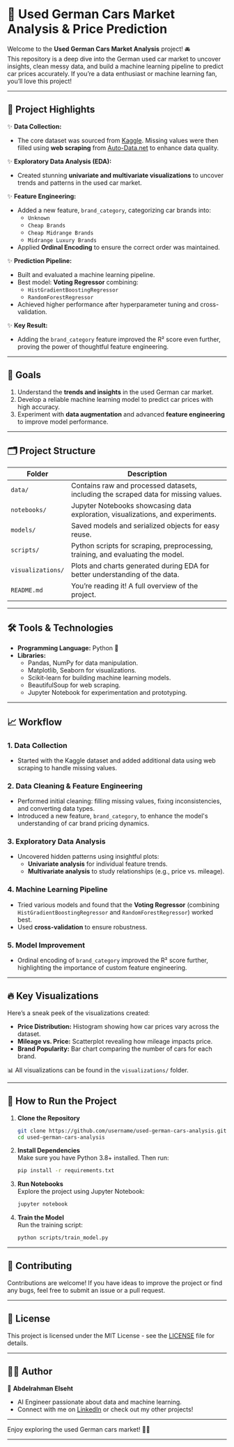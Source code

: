 

# 🚗 Used German Cars Market Analysis & Price Prediction



Welcome to the **Used German Cars Market Analysis** project! 🚘  
This repository is a deep dive into the German used car market to uncover insights, clean messy data, and build a machine learning pipeline to predict car prices accurately. If you’re a data enthusiast or machine learning fan, you’ll love this project!

---

## 📌 Project Highlights

✨ **Data Collection:**  
- The core dataset was sourced from [Kaggle](https://www.kaggle.com/datasets/thedevastator/uncovering-factors-that-affect-used-car-prices). Missing values were then filled using **web scraping** from [Auto-Data.net](https://www.auto-data.net/en/) to enhance data quality.

✨ **Exploratory Data Analysis (EDA):**  
- Created stunning **univariate and multivariate visualizations** to uncover trends and patterns in the used car market.  

✨ **Feature Engineering:**  
- Added a new feature, `brand_category`, categorizing car brands into:
  - `Unknown`
  - `Cheap Brands`
  - `Cheap Midrange Brands`
  - `Midrange Luxury Brands`  
- Applied **Ordinal Encoding** to ensure the correct order was maintained.  

✨ **Prediction Pipeline:**  
- Built and evaluated a machine learning pipeline.  
- Best model: **Voting Regressor** combining:
  - `HistGradientBoostingRegressor`  
  - `RandomForestRegressor`  
- Achieved higher performance after hyperparameter tuning and cross-validation.

✨ **Key Result:**  
- Adding the `brand_category` feature improved the R² score even further, proving the power of thoughtful feature engineering.

---

## 🎯 Goals
1. Understand the **trends and insights** in the used German car market.
2. Develop a reliable machine learning model to predict car prices with high accuracy.
3. Experiment with **data augmentation** and advanced **feature engineering** to improve model performance.

---

## 🗂️ Project Structure

| **Folder**             | **Description**                                                                                  |
|-------------------------|--------------------------------------------------------------------------------------------------|
| `data/`                | Contains raw and processed datasets, including the scraped data for missing values.             |
| `notebooks/`           | Jupyter Notebooks showcasing data exploration, visualizations, and experiments.                 |
| `models/`              | Saved models and serialized objects for easy reuse.                                             |
| `scripts/`             | Python scripts for scraping, preprocessing, training, and evaluating the model.                 |
| `visualizations/`      | Plots and charts generated during EDA for better understanding of the data.                     |
| `README.md`            | You’re reading it! A full overview of the project.                                              |

---

## 🛠️ Tools & Technologies
- **Programming Language:** Python 🐍  
- **Libraries:**  
  - Pandas, NumPy for data manipulation.  
  - Matplotlib, Seaborn for visualizations.  
  - Scikit-learn for building machine learning models.  
  - BeautifulSoup for web scraping.  
  - Jupyter Notebook for experimentation and prototyping.  

---

## 📈 Workflow

### 1. Data Collection  
- Started with the Kaggle dataset and added additional data using web scraping to handle missing values.  

### 2. Data Cleaning & Feature Engineering  
- Performed initial cleaning: filling missing values, fixing inconsistencies, and converting data types.  
- Introduced a new feature, `brand_category`, to enhance the model's understanding of car brand pricing dynamics.  

### 3. Exploratory Data Analysis  
- Uncovered hidden patterns using insightful plots:  
  - **Univariate analysis** for individual feature trends.  
  - **Multivariate analysis** to study relationships (e.g., price vs. mileage).  

### 4. Machine Learning Pipeline  
- Tried various models and found that the **Voting Regressor** (combining `HistGradientBoostingRegressor` and `RandomForestRegressor`) worked best.  
- Used **cross-validation** to ensure robustness.  

### 5. Model Improvement  
- Ordinal encoding of `brand_category` improved the R² score further, highlighting the importance of custom feature engineering.  

---

## 🔥 Key Visualizations
Here’s a sneak peek of the visualizations created:  
- **Price Distribution:** Histogram showing how car prices vary across the dataset.  
- **Mileage vs. Price:** Scatterplot revealing how mileage impacts price.  
- **Brand Popularity:** Bar chart comparing the number of cars for each brand.  

📊 All visualizations can be found in the `visualizations/` folder.

---

## 🚀 How to Run the Project

1. **Clone the Repository**  
   ```bash
   git clone https://github.com/username/used-german-cars-analysis.git
   cd used-german-cars-analysis
   ```

2. **Install Dependencies**  
   Make sure you have Python 3.8+ installed. Then run:  
   ```bash
   pip install -r requirements.txt
   ```

3. **Run Notebooks**  
   Explore the project using Jupyter Notebook:  
   ```bash
   jupyter notebook
   ```

4. **Train the Model**  
   Run the training script:  
   ```bash
   python scripts/train_model.py
   ```

---

## 🤝 Contributing
Contributions are welcome! If you have ideas to improve the project or find any bugs, feel free to submit an issue or a pull request.

---

## 📄 License
This project is licensed under the MIT License - see the [LICENSE](LICENSE) file for details.

---

## 🧑‍💻 Author
👤 **Abdelrahman Elseht**  
- AI Engineer passionate about data and machine learning.  
- Connect with me on [LinkedIn](https://www.linkedin.com/in/abdelrahman-e-2bbb882a2/) or check out my other projects!  

---

Enjoy exploring the used German cars market! 🚗💨

---
